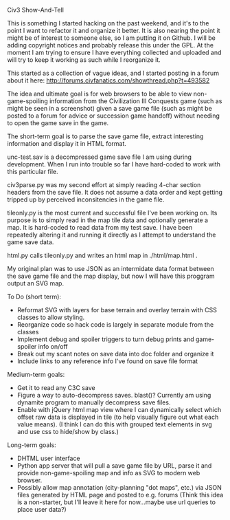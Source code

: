 Civ3 Show-And-Tell

This is something I started hacking on the past weekend, and it's to the
point I want to refactor it and organize it better. It is also nearing
the point it might be of interest to someone else, so I am putting it
on Github. I will be adding copyright notices and probably release this
under the GPL. At the moment I am trying to ensure I have everything
collected and uploaded and will try to keep it working as such while I
reorganize it.

This started as a collection of vague ideas, and I started posting in a
forum about it here: http://forums.civfanatics.com/showthread.php?t=493582

The idea and ultimate goal is for web browsers to be able to view
non-game-spoiling information from the Civilization III Conquests game
(such as might be seen in a screenshot) given a save game file (such
as might be posted to a forum for advice or succession game handoff)
without needing to open the game save in the game.

The short-term goal is to parse the save game file, extract interesting
information and display it in HTML format.

unc-test.sav is a decompressed game save file I am using during
development. When I run into trouble so far I have hard-coded to work
with this particular file.

civ3parse.py was my second effort at simply reading 4-char section
headers from the save file. It does not assume a data order and kept
getting tripped up by perceived inconsitencies in the game file.

tileonly.py is the most current and successful file I've been working
on. Its purpose is to simply read in the map tile data and optionally
generate a map. It is hard-coded to read data from my test save. I
have been repeatedly altering it and running it directly as I attempt
to understand the game save data.

html.py calls tileonly.py and writes an html map in ./html/map.html .

My original plan was to use JSON as an intermidate data format between
the save game file and the map display, but now I will have this proggram
output an SVG map.

To Do (short term):
- Reformat SVG with layers for base terrain and overlay terrain with CSS classes to allow styling.
- Reorganize code so hack code is largely in separate module from the classes
- Implement debug and spoiler triggers to turn debug prints and game-spoiler info on/off
- Break out my scant notes on save data into doc folder and organize it
- Include links to any reference info I've found on save file format

Medium-term goals:
- Get it to read any C3C save
- Figure a way to auto-decompress saves. blast()? Currently am using dynamite program to manually decompress save files.
- Enable with jQuery html map view where I can dynamically select which offset raw data is displayed in tile (to help visually figure out what each value means). (I think I can do this with grouped text elements in svg and use css to hide/show by class.)

Long-term goals:
- DHTML user interface
- Python app server that will pull a save game file by URL, parse it and provide non-game-spoiling map and info as SVG to modern web browser.
- Possibly allow map annotation (city-planning "dot maps", etc.) via JSON files generated by HTML page and posted to e.g. forums (Think this idea is a non-starter, but I'll leave it here for now...maybe use url queries to place user data?)
